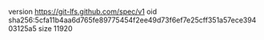 version https://git-lfs.github.com/spec/v1
oid sha256:5cfa11b4aa6d765fe89775454f2ee49d73f6ef7e25cff351a57ece39403125a5
size 11920
